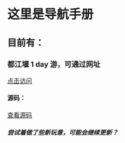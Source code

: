 # 这里是导航手册  
## 目前有：  
### 都江堰 1 day 游，可通过网址  
[点击访问](https://yg73.github.io/travel/dujiangyan_trip.html)  
#### 源码：  
[查看源码](https://github.com/YG73/travel/blob/main/dujiangyan_trip.html)  
##### 尝试着做了些新玩意，可能会继续更新？
